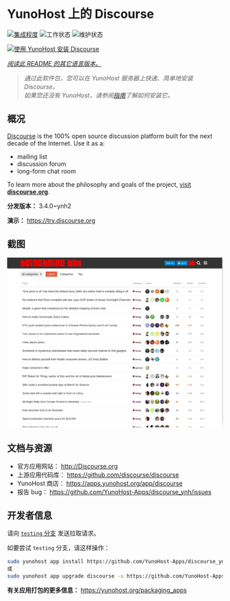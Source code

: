 <!--
注意：此 README 由 <https://github.com/YunoHost/apps/tree/master/tools/readme_generator> 自动生成
请勿手动编辑。
-->

# YunoHost 上的 Discourse

[![集成程度](https://apps.yunohost.org/badge/integration/discourse)](https://ci-apps.yunohost.org/ci/apps/discourse/)
![工作状态](https://apps.yunohost.org/badge/state/discourse)
![维护状态](https://apps.yunohost.org/badge/maintained/discourse)

[![使用 YunoHost 安装 Discourse](https://install-app.yunohost.org/install-with-yunohost.svg)](https://install-app.yunohost.org/?app=discourse)

*[阅读此 README 的其它语言版本。](./ALL_README.md)*

> *通过此软件包，您可以在 YunoHost 服务器上快速、简单地安装 Discourse。*  
> *如果您还没有 YunoHost，请参阅[指南](https://yunohost.org/install)了解如何安装它。*

## 概况

[Discourse](http://www.discourse.org) is the 100% open source discussion platform built for the next decade of the Internet. Use it as a:

- mailing list
- discussion forum
- long-form chat room

To learn more about the philosophy and goals of the project, [visit **discourse.org**](http://www.discourse.org).


**分发版本：** 3.4.0~ynh2

**演示：** <https://try.discourse.org>

## 截图

![Discourse 的截图](./doc/screenshots/screenshot.png)

## 文档与资源

- 官方应用网站： <http://Discourse.org>
- 上游应用代码库： <https://github.com/discourse/discourse>
- YunoHost 商店： <https://apps.yunohost.org/app/discourse>
- 报告 bug： <https://github.com/YunoHost-Apps/discourse_ynh/issues>

## 开发者信息

请向 [`testing` 分支](https://github.com/YunoHost-Apps/discourse_ynh/tree/testing) 发送拉取请求。

如要尝试 `testing` 分支，请这样操作：

```bash
sudo yunohost app install https://github.com/YunoHost-Apps/discourse_ynh/tree/testing --debug
或
sudo yunohost app upgrade discourse -u https://github.com/YunoHost-Apps/discourse_ynh/tree/testing --debug
```

**有关应用打包的更多信息：** <https://yunohost.org/packaging_apps>

